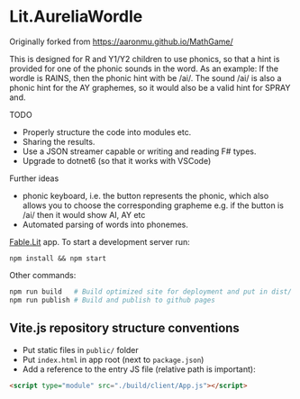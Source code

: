 # Lit.AureliaWordle

Originally forked from https://aaronmu.github.io/MathGame/

This is designed for R and Y1/Y2 children to use phonics, so that a hint is provided for one of the phonic sounds in the word.
As an example:
If the wordle is RAINS, then the phonic hint with be /ai/.
The sound /ai/ is also a phonic hint for the AY graphemes, so it would also be a valid
hint for SPRAY and.

TODO
* Properly structure the code into modules etc.
* Sharing the results.
* Use a JSON streamer capable or writing and reading F# types.
* Upgrade to dotnet6 (so that it works with VSCode)

Further ideas
* phonic keyboard, i.e. the button represents the phonic, which also allows you to choose the corresponding grapheme
    e.g. if the button is /ai/ then it would show AI, AY etc
* Automated parsing of words into phonemes.

[Fable.Lit](https://github.com/fable-compiler/Fable.Lit) app. To start a development server run:

```
npm install && npm start
```

Other commands:

```bash
npm run build   # Build optimized site for deployment and put in dist/
npm run publish # Build and publish to github pages
```

## Vite.js repository structure conventions

- Put static files in `public/` folder
- Put `index.html` in app root (next to `package.json`)
- Add a reference to the entry JS file (relative path is important):

```html
<script type="module" src="./build/client/App.js"></script>
```
